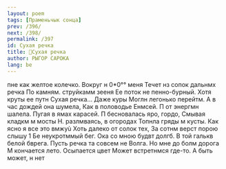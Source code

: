 ```yaml
---
layout: poem
tags: [Праменьчык сонца]
prev: /396/
next: /398/
permalink: /397
id: Сухая речка
title: 🚧Сухая речка
author: РЫГОР САРОКА
lang: be
---
```



пне как желтое колечко.
Вокруг н 0*0°° меня
Течет нз сопок дальнмх речка По камням. струйкамм зееня Ее поток не пенно-бурный.
Хотя круты ее путн
Сухая речка... Даже куры
Моглн легонько перейтм.
А в час дождей она шумела, Как в половодье Енмсей. П от энергмн шалела. Пугая в ямах карасей.
П бесновалась яро, гордо, Смывая кладкм м мосты Н. разлмваясь, в огородах Топнла гряды м кусты.
Как ясно я все это вмжуù
Хоть далеко от солок тех, За сотнм верст порою слышу
1 Бе неукротммый бег.
Ока со мною будвт долгб.
В той галькв белой бврега. Пусть речка та совсем не Волга. Но мне до болм дорога
М кончается лето.
Осыпается цвет Может встретнмся где-то.
А быть может, н нет

